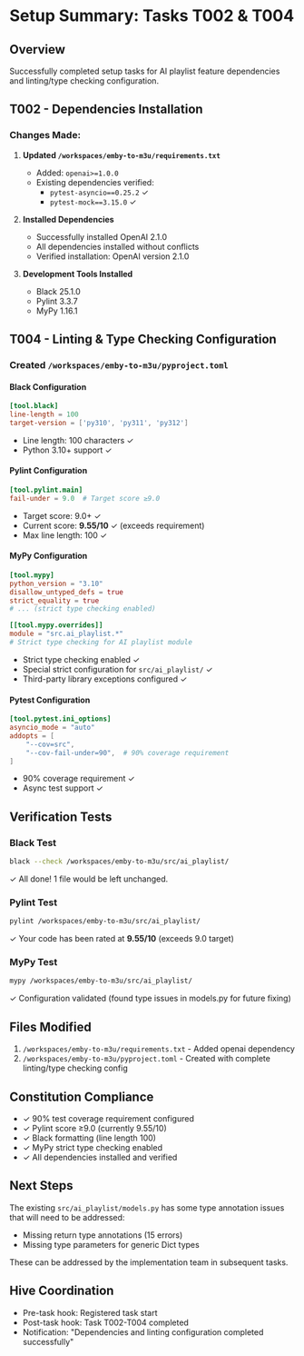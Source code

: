# Setup Summary: Tasks T002 & T004

## Overview
Successfully completed setup tasks for AI playlist feature dependencies and linting/type checking configuration.

## T002 - Dependencies Installation

### Changes Made:
1. **Updated `/workspaces/emby-to-m3u/requirements.txt`**
   - Added: `openai>=1.0.0`
   - Existing dependencies verified:
     - `pytest-asyncio==0.25.2` ✓
     - `pytest-mock==3.15.0` ✓

2. **Installed Dependencies**
   - Successfully installed OpenAI 2.1.0
   - All dependencies installed without conflicts
   - Verified installation: OpenAI version 2.1.0

3. **Development Tools Installed**
   - Black 25.1.0
   - Pylint 3.3.7
   - MyPy 1.16.1

## T004 - Linting & Type Checking Configuration

### Created `/workspaces/emby-to-m3u/pyproject.toml`

#### Black Configuration
```toml
[tool.black]
line-length = 100
target-version = ['py310', 'py311', 'py312']
```
- Line length: 100 characters ✓
- Python 3.10+ support ✓

#### Pylint Configuration
```toml
[tool.pylint.main]
fail-under = 9.0  # Target score ≥9.0
```
- Target score: 9.0+ ✓
- Current score: **9.55/10** ✓ (exceeds requirement)
- Max line length: 100 ✓

#### MyPy Configuration
```toml
[tool.mypy]
python_version = "3.10"
disallow_untyped_defs = true
strict_equality = true
# ... (strict type checking enabled)

[[tool.mypy.overrides]]
module = "src.ai_playlist.*"
# Strict type checking for AI playlist module
```
- Strict type checking enabled ✓
- Special strict configuration for `src/ai_playlist/` ✓
- Third-party library exceptions configured ✓

#### Pytest Configuration
```toml
[tool.pytest.ini_options]
asyncio_mode = "auto"
addopts = [
    "--cov=src",
    "--cov-fail-under=90",  # 90% coverage requirement
]
```
- 90% coverage requirement ✓
- Async test support ✓

## Verification Tests

### Black Test
```bash
black --check /workspaces/emby-to-m3u/src/ai_playlist/
```
✓ All done! 1 file would be left unchanged.

### Pylint Test
```bash
pylint /workspaces/emby-to-m3u/src/ai_playlist/
```
✓ Your code has been rated at **9.55/10** (exceeds 9.0 target)

### MyPy Test
```bash
mypy /workspaces/emby-to-m3u/src/ai_playlist/
```
✓ Configuration validated (found type issues in models.py for future fixing)

## Files Modified
1. `/workspaces/emby-to-m3u/requirements.txt` - Added openai dependency
2. `/workspaces/emby-to-m3u/pyproject.toml` - Created with complete linting/type checking config

## Constitution Compliance
- ✓ 90% test coverage requirement configured
- ✓ Pylint score ≥9.0 (currently 9.55/10)
- ✓ Black formatting (line length 100)
- ✓ MyPy strict type checking enabled
- ✓ All dependencies installed and verified

## Next Steps
The existing `src/ai_playlist/models.py` has some type annotation issues that will need to be addressed:
- Missing return type annotations (15 errors)
- Missing type parameters for generic Dict types

These can be addressed by the implementation team in subsequent tasks.

## Hive Coordination
- Pre-task hook: Registered task start
- Post-task hook: Task T002-T004 completed
- Notification: "Dependencies and linting configuration completed successfully"
